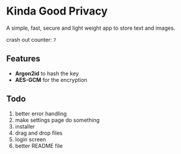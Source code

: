 # Kinda Good Privacy
A simple, fast, secure and light weight app to store text and images.

crash out counter: `7`

## Features
- **Argon2id** to hash the key
- **AES-GCM** for the encryption

## Todo
1. better error handling
2. make settings page do something
3. installer
4. drag and drop files
5. login screen
6. better README file
